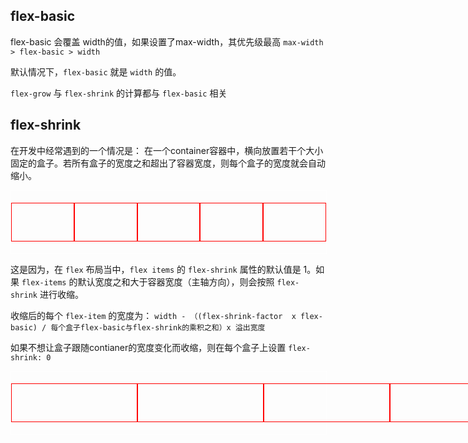 ## flex-basic
flex-basic 会覆盖 width的值，如果设置了max-width，其优先级最高
`max-width > flex-basic > width`

默认情况下，`flex-basic` 就是 `width` 的值。

`flex-grow` 与 `flex-shrink` 的计算都与 `flex-basic` 相关

## flex-shrink

在开发中经常遇到的一个情况是：
在一个container容器中，横向放置若干个大小固定的盒子。若所有盒子的宽度之和超出了容器宽度，则每个盒子的宽度就会自动缩小。

<div class='container' style='width:100%; height:100px; border: 1px solid #fff; display: flex; align-items: center'>
	<div style='width: 200px; height: 60px; border: 1px solid red;'></div>
	<div style='width: 200px; height: 60px; border: 1px solid red;'></div>
	<div style='width: 200px; height: 60px; border: 1px solid red;'></div>
	<div style='width: 200px; height: 60px; border: 1px solid red;'></div>
	<div style='width: 200px; height: 60px; border: 1px solid red;'></div>
</div>

这是因为，在 `flex` 布局当中，`flex items` 的 `flex-shrink` 属性的默认值是 1。如果 `flex-items` 的默认宽度之和大于容器宽度（主轴方向），则会按照 `flex-shrink` 进行收缩。

收缩后的每个 `flex-item` 的宽度为：
`width - （(flex-shrink-factor  x flex-basic) / 每个盒子flex-basic与flex-shrink的乘积之和）x 溢出宽度`

如果不想让盒子跟随contianer的宽度变化而收缩，则在每个盒子上设置 `flex-shrink: 0`

<div class='container' style='width:100%; height:100px; border: 1px solid #fff; display: flex; align-items: center'>
	<div style='width: 200px; height: 60px; border: 1px solid red; flex-shrink: 0'></div>
	<div style='width: 200px; height: 60px; border: 1px solid red; flex-shrink: 0'></div>
	<div style='width: 200px; height: 60px; border: 1px solid red; flex-shrink: 0'></div>
	<div style='width: 200px; height: 60px; border: 1px solid red; flex-shrink: 0'></div>
	<div style='width: 200px; height: 60px; border: 1px solid red; flex-shrink: 0'></div>
</div>
